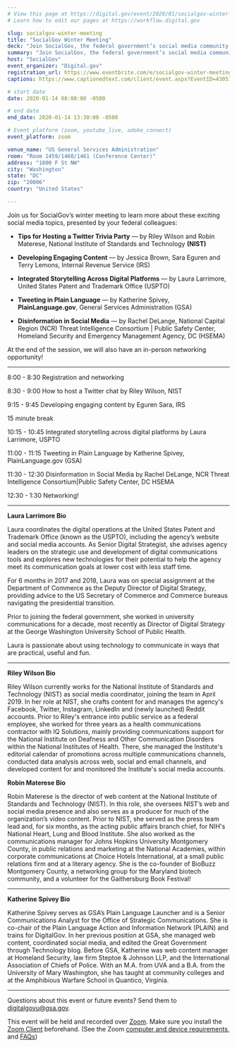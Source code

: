```yaml
---
# View this page at https://digital.gov/event/2020/01/socialgov-winter-meeting
# Learn how to edit our pages at https://workflow.digital.gov

slug: socialgov-winter-meeting
title: "SocialGov Winter Meeting"
deck: "Join SocialGov, the federal government’s social media community of practice, on January 14 for our winter meeting, featuring experts from NIST, IRS, USPTO, PlainLanguage.gov, and DC HSEMA who will speak on the latest social media topics and an opportunity to do some in-person networking. "
summary: "Join SocialGov, the federal government’s social media community of practice, on January 14 for our winter meeting, featuring experts from NIST, IRS, USPTO, PlainLanguage.gov, and DC HSEMA who will speak on the latest social media topics and an opportunity to do some in-person networking. "
host: "SocialGov"
event_organizer: "Digital.gov"
registration_url: https://www.eventbrite.com/e/socialgov-winter-meeting-registration-87685833689
captions: https://www.captionedtext.com/client/event.aspx?EventID=4305155&CustomerID=321

# start date
date: 2020-01-14 08:00:00 -0500

# end date
end_date: 2020-01-14 13:30:00 -0500

# Event platform (zoom, youtube_live, adobe_connect)
event_platform: zoom

venue_name: "US General Services Administration"
room: "Room 1459/1460/1461 (Conference Center)"
address: "1800 F St NW"
city: "Washington"
state: "DC"
zip: "20006"
country: "United States"

---
```


Join us for SocialGov’s winter meeting to learn more about these exciting social media topics, presented by your federal colleagues:

-   **Tips for Hosting a Twitter Trivia Party** — by Riley Wilson and Robin Materese, National Institute of Standards and Technology **(NIST)**
    
-   **Developing Engaging Content**  — by Jessica Brown, Sara Eguren and Terry Lemons,  Internal Revenue Service (IRS)
    
-   **Integrated Storytelling Across Digital Platforms**  — by Laura Larrimore, United States Patent and Trademark Office (USPTO)
    
-   **Tweeting in Plain Language**  — by Katherine Spivey, **PlainLanguage.gov**, General Services Administration (GSA)
    
-   **Disinformation in Social Media**  — by Rachel DeLange, National Capital Region (NCR) Threat Intelligence Consortium | Public Safety Center, Homeland Security and Emergency Management Agency, DC (HSEMA)

At the end of the session, we will also have an in-person networking opportunity!

---

8:00 - 8:30 Registration and networking

8:30 - 9:00 How to host a Twitter chat by Riley Wilson, NIST

9:15 - 9:45 Developing engaging content by Eguren Sara, IRS

15 minute break

10:15 - 10:45 Integrated storytelling across digital platforms by Laura Larrimore, USPTO

11:00 - 11:15 Tweeting in Plain Language by Katherine Spivey, PlainLanguage.gov (GSA)

11:30 - 12:30 Disinformation in Social Media by Rachel DeLange, NCR Threat Intelligence Consortium|Public Safety Center, DC HSEMA

12:30 - 1:30 Networking!

---

**Laura Larrimore Bio**

Laura coordinates the digital operations at the United States Patent and Trademark Office (known as the USPTO), including the agency’s website and social media accounts. As Senior Digital Strategist, she advises agency leaders on the strategic use and development of digital communications tools and explores new technologies for their potential to help the agency meet its communication goals at lower cost with less staff time.

For 6 months in 2017 and 2018, Laura was on special assignment at the Department of Commerce as the Deputy Director of Digital Strategy, providing advice to the US Secretary of Commerce and Commerce bureaus navigating the presidential transition.

Prior to joining the federal government, she worked in university communications for a decade, most recently as Director of Digital Strategy at the George Washington University School of Public Health.

Laura is passionate about using technology to communicate in ways that are practical, useful and fun.

---

**Riley Wilson Bio**

Riley Wilson currently works for the National Institute of Standards and Technology (NIST) as social media coordinator, joining the team in April 2019. In her role at NIST, she crafts content for and manages the agency's Facebook, Twitter, Instagram, LinkedIn and (newly launched) Reddit accounts. Prior to Riley's entrance into public service as a federal employee, she worked for three years as a health communications contractor with IQ Solutions, mainly providing communications support for the National Institute on Deafness and Other Communication Disorders within the National Institutes of Health. There, she managed the Institute's editorial calendar of promotions across multiple communications channels, conducted data analysis across web, social and email channels, and developed content for and monitored the Institute's social media accounts.

**Robin Materese Bio**

Robin Materese is the director of web content at the National Institute of Standards and Technology (NIST). In this role, she oversees NIST’s web and social media presence and also serves as a producer for much of the organization’s video content. Prior to NIST, she served as the press team lead and, for six months, as the acting public affairs branch chief, for NIH's National Heart, Lung and Blood Institute. She also worked as the communications manager for Johns Hopkins University Montgomery County, in public relations and marketing at the National Academies, within corporate communications at Choice Hotels International, at a small public relations firm and at a literary agency. She is the co-founder of BioBuzz Montgomery County, a networking group for the Maryland biotech community, and a volunteer for the Gaithersburg Book Festival!

---

**Katherine Spivey Bio**

Katherine Spivey serves as GSA’s Plain Language Launcher and is a Senior Communications Analyst for the Office of Strategic Communications. She is co-chair of the Plain Language Action and Information Network (PLAIN) and trains for DigitalGov. In her previous position at GSA, she managed web content, coordinated social media, and edited the Great Government through Technology blog. Before GSA, Katherine was web content manager at Homeland Security, law firm Steptoe & Johnson LLP, and the International Association of Chiefs of Police. With an M.A. from UVA and a B.A. from the University of Mary Washington, she has taught at community colleges and at the Amphibious Warfare School in Quantico, Virginia.

---

Questions about this event or future events? Send them to [digitalgovu@gsa.gov](mailto:digitalgovu@gsa.gov).  

This event will be held and recorded over [Zoom](https://www.zoom.us/). Make sure you install the [Zoom Client](https://zoom.us/download#client&#95;4meeting) beforehand. (See the Zoom [computer and device requirements](https://support.zoom.us/hc/en-us/articles/201362023-System-Requirements-for-PC-Mac-and-Linux), and [FAQs](https://support.zoom.us/hc/en-us/sections/200277708-Frequently-Asked-Questions))
